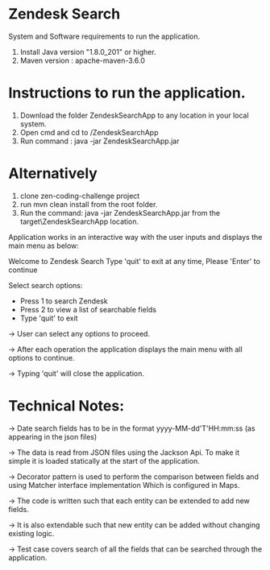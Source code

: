 # Zendesk Search
System and Software requirements to run the application.
1. Install Java version "1.8.0_201" or higher.
2. Maven version : apache-maven-3.6.0

# Instructions to run the application.
1. Download the folder ZendeskSearchApp to any location in your local system.
2. Open cmd and cd to <path>/ZendeskSearchApp
3. Run command :  java -jar ZendeskSearchApp.jar
 
# Alternatively  
1. clone zen-coding-challenge project
2. run mvn clean install from the root folder.
3. Run the command:  java -jar ZendeskSearchApp.jar from the target\ZendeskSearchApp location.
 
  
Application works in an interactive way with the user inputs and displays the main menu as below:

 Welcome to Zendesk Search
 Type 'quit' to exit at any time, Please 'Enter' to continue

 Select search options:
 * Press 1 to search Zendesk
 * Press 2 to view a list of searchable fields
 * Type 'quit' to exit

-> User can select any options to proceed.

-> After each operation the application displays the main menu with all options to continue.

-> Typing 'quit' will close the application.

# Technical Notes:

 -> Date search fields has to be in the format yyyy-MM-dd'T'HH:mm:ss (as appearing in the json files)
 
 -> The data is read from JSON files using the Jackson Api. To make it simple it is loaded statically at the start of the application.
 
 -> Decorator pattern is used to perform the comparison between fields and using Matcher interface implementation Which is configured in    Maps.
 
 -> The code is written such that each entity can be extended to add new fields.
 
 -> It is also extendable such that new entity can be added without changing existing logic.
 
 -> Test case covers search of all the fields that can be searched through the application.


